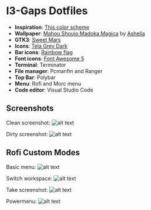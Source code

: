 # I3-Gaps Dotfiles

* **Inspiration**: [This color scheme ](https://coolors.co/ef7a8b-f7a9a8-613f75-e5c3d1-a09598)
* **Wallpaper**: [Mahou Shoujo Madoka Magica](https://www.zerochan.net/1757287) by [Ashelia](https://www.zerochan.net/user/Ashelia)
* **GTK3**: [Sweet Mars](https://www.gnome-look.org/p/1253385/) 
* **Icons**: [Tela Grey Dark](https://www.gnome-look.org/p/1279924/)
* **Bar icons**: [Rainbow flag](https://proxy.duckduckgo.com/iu/?u=https%3A%2F%2Fi.ytimg.com%2Fvi%2FrIw5MF6cobg%2Fmaxresdefault.jpg&f=1)
* **Font icons**: [Font Awesome 5](https://fontawesome.com/icons?d=gallery)
* **Terminal**: Terminator
* **File manager**: Pcmanfm and Ranger
* **Top Bar**: Polybar
* **Menu**: Rofi and Morc menu
* **Code editor**: Visual Studio Code

## Screenshots

Clean screenshot:
![alt text](https://raw.githubusercontent.com/y-yxy/dotfiles/master/screenshots/clean.png)

Dirty screenshot:
![alt text](https://raw.githubusercontent.com/y-yxy/dotfiles/master/screenshots/dirty.png)

## Rofi Custom Modes

Basic menu:
![alt text](https://raw.githubusercontent.com/y-yxy/dotfiles/master/screenshots/drun.png)

Switch workspace:
![alt text](https://raw.githubusercontent.com/y-yxy/dotfiles/master/screenshots/workspace.png)

Take screenshot:
![alt text](https://raw.githubusercontent.com/y-yxy/dotfiles/master/screenshots/screenshot.png)

Powermenu:
![alt text](https://raw.githubusercontent.com/y-yxy/dotfiles/master/screenshots/powermenu.png)
